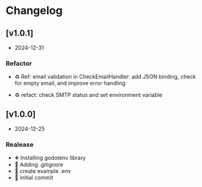 # Changelog

## [v1.0.1]

- 2024-12-31

### Refactor

- ♻️ Ref: email validation in CheckEmailHandler: add JSON binding, check for empty email, and improve error handling

- ♻️ refact: check SMTP status and set environment variable

## [v1.0.0]

- 2024-12-25

### Realease

- ➕ Installing godotenv library
- 🙈 Adding .gitignore
- 📝 create example .env
- 🎉 initial commit

